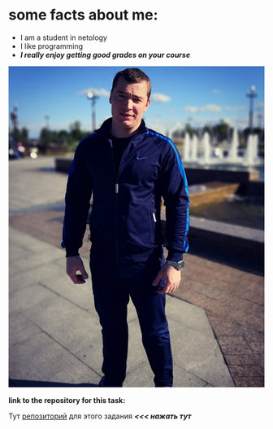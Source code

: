 **some facts about me:**
==============================
* I am a student in netology
* I like programming
* ***I really enjoy getting good grades on your course***
  
![](IMG_20180930_171045_671.jpg)

**link to the repository for this task:**

Тут [репозиторий](https://github.com/Aleksandr0987654321/home_work_git_.git "Заголовок") для этого задания ***<<< нажать тут***
